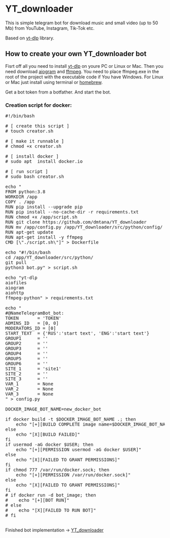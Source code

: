# YT_downloader

This is simple telegram bot for download music and small video (up to 50 Mb) from YouTube, Instagram, Tik-Tok etc. 

Based on <a href="https://github.com/yt-dlp/yt-dlp">yt-dlp</a> library.

<h2>How to create your own YT_downloader bot</h2>

Fisrt off all you need to install <a href="https://github.com/yt-dlp/yt-dlp">yt-dlp</a> on youre PC or Linux or Mac. 
Then you need download <a href="https://github.com/aiogram/aiogram">aiogram</a> and <a href="https://ffmpeg.org/" class="link">ffmpeg</a>. 
You need to place ffmpeg.exe in the root of the project with the executable code if You have Windows. 
For Linux or Mac just install using terminal or <a href="https://brew.sh/">homebrew</a>. 

Get a bot token from a botfather. And start the bot.

<h3>Creation script for docker:</h3>

<pre >
#!/bin/bash

# [ create this script ]
# touch creator.sh

# [ make it runnable ] 
# chmod +x creator.sh

# [ install docker ]
# sudo apt  install docker.io

# [ run script ]
# sudo bash creator.sh

echo "
FROM python:3.8
WORKDIR /app
COPY . /app
RUN pip install --upgrade pip
RUN pip install --no-cache-dir -r requirements.txt
RUN chmod +x /app/script.sh
RUN git clone https://github.com/dmtana/YT_downloader
RUN mv /app/config.py /app/YT_downloader/src/python/config/
RUN apt-get update
RUN apt-get install -y ffmpeg
CMD [\"./script.sh\"]" > Dockerfile

echo "#!/bin/bash
cd /app/YT_downloader/src/python/ 
git pull 
python3 bot.py" > script.sh
    
echo "yt-dlp
aiofiles
aiogram
aiohttp
ffmpeg-python" > requirements.txt

echo "
#@NameTelegramBot_bot:
TOKEN       = 'TOKEN'
ADMINS_ID   = [0, 0]
MODERATORS_ID = [0]
START_TEXT  = {'RUS':'start text', 'ENG':'start text'}
GROUP1      = ''
GROUP2      = ''
GROUP3      = ''
GROUP4      = ''
GROUP5      = ''
GROUP6      = ''
SITE_1      = 'site1'
SITE_2      = ''
SITE_3      = ''
VAR_1       = None
VAR_2       = None
VAR_3       = None
" > config.py

DOCKER_IMAGE_BOT_NAME=new_docker_bot

if docker build -t $DOCKER_IMAGE_BOT_NAME .; then
    echo "[+][BUILD COMPLETE image name=$DOCKER_IMAGE_BOT_NAME]"
else
    echo "[X][BUILD FAILED]"
fi
if usermod -aG docker $USER; then
    echo "[+][PERMISSION usermod -aG docker $USER]"
else
    echo "[X][FAILED TO GRANT PERMISSIONS]"
fi
if chmod 777 /var/run/docker.sock; then
    echo "[+][PERMISSION /var/run/docker.sock]"
else
    echo "[X][FAILED TO GRANT PERMISSIONS]"
fi
# if docker run -d bot_image; then
#    echo "[+][BOT RUN]"
# else
#    echo "[X][FAILED TO RUN BOT]"
# fi
  </pre>  

Finished bot implementation -> <a href="https://t.me/TestTelegramBot001_bot">YT_downloader</a>
